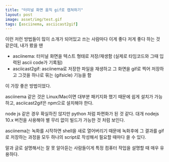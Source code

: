 ```yaml
---
title: "터미널 화면 움직 gif로 캡쳐하기"
layout: post
image: asset/img/test.gif
tags: [asciinema, asciicast2gif]
---
```


이런 저런 방법들이 많이 소개가 되어있고 쓰는 사람마다 이게 좋다 저게 좋다 하는 것 같은데, 내가 봤을 땐

- asciinema: 터미널 화면을 텍스트 형태로 저장/재생함 (실제로 타임코드와 그때 입력된 ascii code가 기록됨)
- asciicast2gif: asciinema로 저장한 파일을 재생하고 그 화면을 gif로 찍어 저장하고 그것을 하나로 묶는 (gifsicle) 기능을 함

이 가장 좋은 방법이었다.

asciinema 같은 것은 Linux/Mac이면 대부분 패키지화 했기 때문에 쉽게 설치가 가능하고, asciicast2gif은 npm으로 설치해야 한다.

node js 같은 경우 확실하진 않지만 python 처럼 파편화가 된 것 같다. 대개 nodejs 10.x 버전을 사용해야 별 무리 없이 빌드가 가능한 것 처럼 보인다. 

asciinema는 녹화를 시작하면 shell을 새로 열어버리기 때문에 녹화후에 그 결과를 gif로 저장하는 과정을 모두 하나의 script로 작성해서 필요할 때마다 쓸 수 있다.

말과 글로 설명해서는 잘 못 알아듣는 사람들이게 특정 컴퓨터 작업을 설명할 때 매우 유용하다.